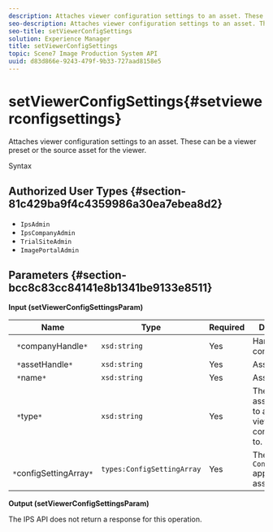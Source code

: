 ```yaml
---
description: Attaches viewer configuration settings to an asset. These can be a viewer preset or the source asset for the viewer.
seo-description: Attaches viewer configuration settings to an asset. These can be a viewer preset or the source asset for the viewer.
seo-title: setViewerConfigSettings
solution: Experience Manager
title: setViewerConfigSettings
topic: Scene7 Image Production System API
uuid: d83d866e-9243-479f-9b33-727aad8158e5
---
```


# setViewerConfigSettings{#setviewerconfigsettings}

Attaches viewer configuration settings to an asset. These can be a viewer preset or the source asset for the viewer.

 Syntax 

## Authorized User Types {#section-81c429ba9f4c4359986a30ea7ebea8d2}

* `IpsAdmin` 
* `IpsCompanyAdmin` 
* `TrialSiteAdmin` 
* `ImagePortalAdmin`

## Parameters {#section-bcc8c83cc84141e8b1341be9133e8511}

**Input (setViewerConfigSettingsParam)** 

|  Name  | Type  | Required  | Description  |
|---|---|---|---|
|  ` *`companyHandle`*`  | `xsd:string`  | Yes  | Handle to the company.  |
|  ` *`assetHandle`*`  | `xsd:string`  | Yes  | Asset handle.  |
|  ` *`name`*`  | `xsd:string`  | Yes  | Asset name.  |
|  ` *`type`*`  | `xsd:string`  | Yes  | The type of asset you want to apply the viewer configuration to.  |
|  ` *`configSettingArray`*`  | `types:ConfigSettingArray`  | Yes  |The array of `ConfigSettings` applied to the asset..  |

**Output (setViewerConfigSettingsParam)**

The IPS API does not return a response for this operation. 
